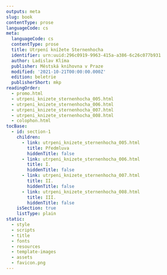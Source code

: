 ```yaml
---
outputs: meta
slug: book
contentType: prose
languageCode: cs
meta:
  languageCode: cs
  contentType: prose
  title: Utrpení knížete Sternenhocha
  identifier: urn:uuid:296c0919-9963-415a-a386-6c26c077b931
  author: Ladislav Klíma
  publisher: Městská knihovna v Praze
  modified: '2021-10-21T00:00:00.000Z'
  edition: beletrie
  publisherShort: mkp
readingOrder:
  - promo.html
  - utrpeni_knizete_sternenhocha_005.html
  - utrpeni_knizete_sternenhocha_006.html
  - utrpeni_knizete_sternenhocha_007.html
  - utrpeni_knizete_sternenhocha_008.html
  - colophon.html
tocBase:
  - id: section-1
    children:
      - link: utrpeni_knizete_sternenhocha_005.html
        title: Předmluva
        hiddenTitle: false
      - link: utrpeni_knizete_sternenhocha_006.html
        title: I.
        hiddenTitle: false
      - link: utrpeni_knizete_sternenhocha_007.html
        title: II.
        hiddenTitle: false
      - link: utrpeni_knizete_sternenhocha_008.html
        title: III.
        hiddenTitle: false
    isSection: true
    listType: plain
static:
  - style
  - scripts
  - title
  - fonts
  - resources
  - template-images
  - assets
  - favicon.png
---
```

